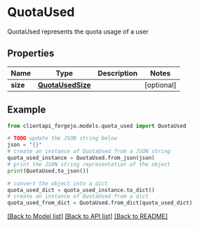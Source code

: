 # QuotaUsed

QuotaUsed represents the quota usage of a user

## Properties

Name | Type | Description | Notes
------------ | ------------- | ------------- | -------------
**size** | [**QuotaUsedSize**](QuotaUsedSize.md) |  | [optional] 

## Example

```python
from clientapi_forgejo.models.quota_used import QuotaUsed

# TODO update the JSON string below
json = "{}"
# create an instance of QuotaUsed from a JSON string
quota_used_instance = QuotaUsed.from_json(json)
# print the JSON string representation of the object
print(QuotaUsed.to_json())

# convert the object into a dict
quota_used_dict = quota_used_instance.to_dict()
# create an instance of QuotaUsed from a dict
quota_used_from_dict = QuotaUsed.from_dict(quota_used_dict)
```
[[Back to Model list]](../README.md#documentation-for-models) [[Back to API list]](../README.md#documentation-for-api-endpoints) [[Back to README]](../README.md)


